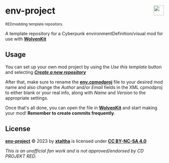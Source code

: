 <!-- @format -->

# env-project <img align="right" src="https://user-images.githubusercontent.com/99456326/253195160-df589079-e508-4c30-8bd4-f7acebc43187.svg" width="32px">

<sup>REDmodding template repository.</sup>

A template repository for a Cyberpunk environmentDefinition/visual mod for use with **[WolvenKit]**

## Usage

You can set up your own mod project by using the _Use this template_ button and selecting ***[Create a new repository](https://github.com/new?template_name=env-project&template_owner=xtaltha)***

After that, make sure to rename the **[env.cpmodproj](env.cpmodproj)** file to your desired mod name and also change the _Author_ and/or _Email_ fields in the XML cpmodproj to either blank or your real info, along with _Name_ and _Version_ to the appropriate settings.

Once that's all done, you can open the file in **[WolvenKit]** and start making your mod! **Remember to create commits frequently**.

## License [<img align="right" height="16px" src="https://mirrors.creativecommons.org/presskit/icons/sa.svg"> <img align="right" height="16px" src="https://mirrors.creativecommons.org/presskit/icons/nc.svg"> <img align="right" height="16px" src="https://mirrors.creativecommons.org/presskit/icons/by.svg"> <img align="right" height="16px" src="https://mirrors.creativecommons.org/presskit/icons/cc.svg">][CC BY-NC-SA 4.0]

**[env-project]** &copy; 2023 by **[xtaltha]** is licensed under **[CC BY-NC-SA 4.0]**

_This is an unofficial fan work and is not approved/endorsed by CD PROJEKT RED._

[CC BY-NC-SA 4.0]: http://creativecommons.org/licenses/by-nc-sa/4.0/
[WolvenKit]: https://github.com/WolvenKit/WolvenKit
[xtaltha]: https://github.com/xtaltha
[env-project]: https://github.com/xtaltha/env-project

